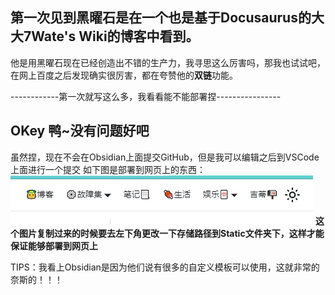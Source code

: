 ## 第一次见到黑曜石是在一个也是基于Docusaurus的大大**7Wate's Wiki**的博客中看到。
他是用黑曜石现在已经创造出不错的生产力，我寻思这么厉害吗，那我也试试吧，在网上百度之后发现确实很厉害，都在夸赞他的**双链**功能。

------------第一次就写这么多，我看看能不能部署捏----------------

## OKey 鸭~没有问题好吧
虽然捏，现在不会在Obsidian上面提交GitHub，但是我可以编辑之后到VSCode上面进行一个提交
如下图是部署到网页上的东西：
![](.../../../../../static/img_log/2022.12.9_1.png)
**这个图片复制过来的时候要去左下角更改一下存储路径到Static文件夹下，这样才能保证能够部署到网页上**

TIPS：我看上Obsidian是因为他们说有很多的自定义模板可以使用，这就非常的奈斯的！！！